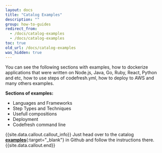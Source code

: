 ```yaml
---
layout: docs
title: "Catalog Examples"
description: ""
group: how-to-guides
redirect_from:
  - /docs/catalog-examples
  - /docs/catalog-examples
toc: true
old_url: /docs/catalog-examples
was_hidden: true
---
```

You can see the following sections with examples, how to dockerize applications that were written on Node.js, Java, Go, Ruby, React, Python and etc, how to use steps of codefresh.yml, how to deploy to AWS and many others examples.

**Sections of examples:**
- Languages and Frameworks
- Step Types and Techniques
- Usefull compositions
- Deployment
- Codefresh command line

{{site.data.callout.callout_info}}
Just head over to the catalog [__examples__](https://github.com/codefreshdemo/examples-catalog){:target="_blank"} in Github and follow the instructions there.
{{site.data.callout.end}}
